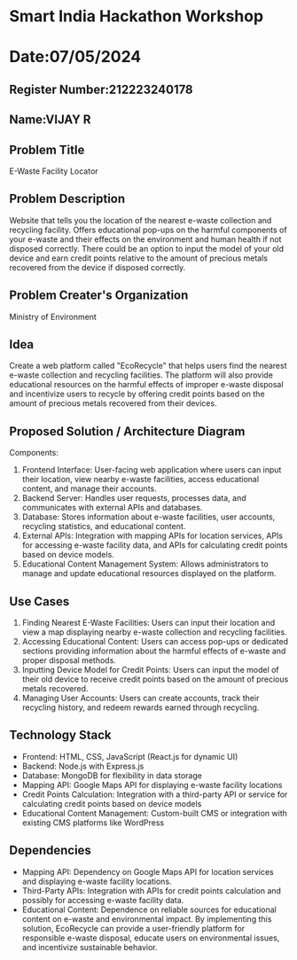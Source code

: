 # Smart India Hackathon Workshop
# Date:07/05/2024
## Register Number:212223240178
## Name:VIJAY R
## Problem Title
E-Waste Facility Locator
## Problem Description
Website that tells you the location of the nearest e-waste collection and recycling facility. Offers educational pop-ups on the harmful components of your e-waste and their effects on the environment and human health if not disposed correctly. There could be an option to input the model of your old device and earn credit points relative to the amount of precious metals recovered from the device if disposed correctly.
## Problem Creater's Organization
Ministry of Environment

## Idea
Create a web platform called "EcoRecycle" that helps users find the nearest e-waste collection and recycling facilities. The platform will also provide educational resources on the harmful effects of improper e-waste disposal and incentivize users to recycle by offering credit points based on the amount of precious metals recovered from their devices.
## Proposed Solution / Architecture Diagram
Components:

1. Frontend Interface: User-facing web application where users can input their location, view nearby e-waste facilities, access educational content, and manage their accounts.
2. Backend Server: Handles user requests, processes data, and communicates with external APIs and databases.
3. Database: Stores information about e-waste facilities, user accounts, recycling statistics, and educational content.
4. External APIs: Integration with mapping APIs for location services, APIs for accessing e-waste facility data, and APIs for calculating credit points based on device models.
5. Educational Content Management System: Allows administrators to manage and update educational resources displayed on the platform.
## Use Cases
1. Finding Nearest E-Waste Facilities: Users can input their location and view a map displaying nearby e-waste collection and recycling facilities.
2. Accessing Educational Content: Users can access pop-ups or dedicated sections providing information about the harmful effects of e-waste and proper disposal methods.
3. Inputting Device Model for Credit Points: Users can input the model of their old device to receive credit points based on the amount of precious metals recovered.
4. Managing User Accounts: Users can create accounts, track their recycling history, and redeem rewards earned through recycling.
## Technology Stack
* Frontend: HTML, CSS, JavaScript (React.js for dynamic UI)
* Backend: Node.js with Express.js
* Database: MongoDB for flexibility in data storage
* Mapping API: Google Maps API for displaying e-waste facility locations
* Credit Points Calculation: Integration with a third-party API or service for calculating credit points based on device models
* Educational Content Management: Custom-built CMS or integration with existing CMS platforms like WordPress
## Dependencies
* Mapping API: Dependency on Google Maps API for location services and displaying e-waste facility locations.
* Third-Party APIs: Integration with APIs for credit points calculation and possibly for accessing e-waste facility data.
* Educational Content: Dependence on reliable sources for educational content on e-waste and environmental impact.
By implementing this solution, EcoRecycle can provide a user-friendly platform for responsible e-waste disposal, educate users on environmental issues, and incentivize sustainable behavior.
